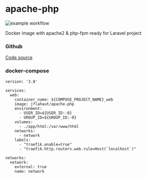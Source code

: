 # apache-php

![example workflow](https://github.com/jeremieflahaut/docker-apache-php/actions/workflows/master.yml/badge.svg)

Docker image with apache2 & php-fpm ready for Laravel project

### Github
[Code source](https://github.com/jeremieflahaut/docker-apache-php)

### docker-compose

```
version: '3.8'

services:
  web:
    container_name: ${COMPOSE_PROJECT_NAME}_web
    image: jflahaut/apache-php
    environment: 
      - USER_ID=${USER_ID:-0}
      - GROUP_ID=${GROUP_ID:-0}
    volumes:
      - ./app/html:/var/www/html
    networks:
      - network
    labels:
      - "traefik.enable=true"
      - "traefik.http.routers.web.rule=Host(`localhost`)"
 
networks:
  network:
    external: true
    name: network
```

